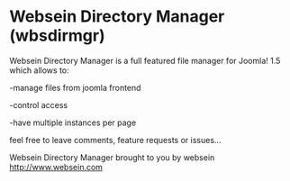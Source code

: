 # Websein Directory Manager (wbsdirmgr) #
Websein Directory Manager is a full featured file manager for Joomla! 1.5 which allows to:

-manage files from joomla frontend

-control access

-have multiple instances per page

feel free to leave comments, feature requests or issues...

Websein Directory Manager brought to you by websein http://www.websein.com